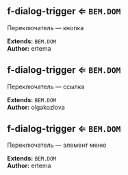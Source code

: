 <a name="module_f-dialog-trigger"></a>

## f-dialog-trigger ⇐ <code>BEM.DOM</code>
Переключатель — кнопка

**Extends:** <code>BEM.DOM</code>  
**Author:** ertema  

<a name="module_f-dialog-trigger"></a>

## f-dialog-trigger ⇐ <code>BEM.DOM</code>
Переключатель — ссылка

**Extends:** <code>BEM.DOM</code>  
**Author:** olgakozlova  

<a name="module_f-dialog-trigger"></a>

## f-dialog-trigger ⇐ <code>BEM.DOM</code>
Переключатель — элемент меню

**Extends:** <code>BEM.DOM</code>  
**Author:** ertema  
